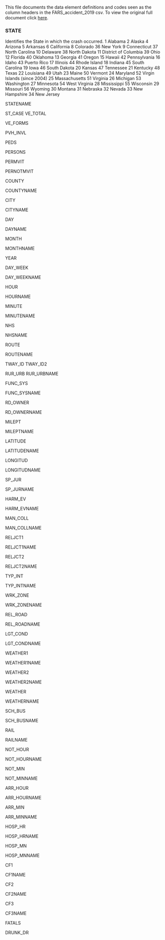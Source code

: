 This file documents the data element definitions and codes seen as the column headers in the FARS_accident_2019 csv. To view the original full document click [here](https://crashstats.nhtsa.dot.gov/Api/Public/ViewPublication/813254).

### STATE
Identifies the State in which the crash occurred.
1 Alabama 
2 Alaska 
4 Arizona 
5 Arkansas 
6 California 
8 Colorado 36 New York
9 Connecticut 37 North Carolina
10 Delaware 38 North Dakota
11 District of Columbia 39 Ohio
12 Florida 40 Oklahoma
13 Georgia 41 Oregon
15 Hawaii 42 Pennsylvania
16 Idaho 43 Puerto Rico
17 Illinois 44 Rhode Island
18 Indiana 45 South Carolina
19 Iowa 46 South Dakota
20 Kansas 47 Tennessee
21 Kentucky 48 Texas
22 Louisiana 49 Utah
23 Maine 50 Vermont
24 Maryland 52 Virgin Islands (since 2004)
25 Massachusetts 51 Virginia
26 Michigan 53 Washington
27 Minnesota 54 West Virginia
28 Mississippi 55 Wisconsin
29 Missouri 56 Wyoming
30 Montana 
31 Nebraska
32 Nevada 
33 New Hampshire
34 New Jersey

STATENAME


ST_CASE	VE_TOTAL


VE_FORMS


PVH_INVL


PEDS


PERSONS


PERMVIT


PERNOTMVIT


COUNTY


COUNTYNAME


CITY


CITYNAME


DAY


DAYNAME


MONTH


MONTHNAME


YEAR


DAY_WEEK


DAY_WEEKNAME


HOUR


HOURNAME


MINUTE


MINUTENAME


NHS


NHSNAME


ROUTE


ROUTENAME


TWAY_ID	TWAY_ID2


RUR_URB	RUR_URBNAME


FUNC_SYS


FUNC_SYSNAME


RD_OWNER


RD_OWNERNAME


MILEPT


MILEPTNAME


LATITUDE


LATITUDENAME


LONGITUD	


LONGITUDNAME


SP_JUR


SP_JURNAME


HARM_EV


HARM_EVNAME


MAN_COLL


MAN_COLLNAME


RELJCT1


RELJCT1NAME


RELJCT2


RELJCT2NAME


TYP_INT


TYP_INTNAME


WRK_ZONE


WRK_ZONENAME


REL_ROAD


REL_ROADNAME


LGT_COND


LGT_CONDNAME


WEATHER1


WEATHER1NAME


WEATHER2


WEATHER2NAME


WEATHER


WEATHERNAME


SCH_BUS


SCH_BUSNAME


RAIL


RAILNAME


NOT_HOUR


NOT_HOURNAME


NOT_MIN


NOT_MINNAME


ARR_HOUR


ARR_HOURNAME


ARR_MIN


ARR_MINNAME


HOSP_HR


HOSP_HRNAME


HOSP_MN


HOSP_MNNAME


CF1


CF1NAME


CF2


CF2NAME


CF3


CF3NAME


FATALS


DRUNK_DR
